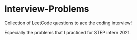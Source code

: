 # Interview-Problems
Collection of LeetCode questions to ace the coding interview!

Especially the problems that I practiced for STEP intern 2021.

